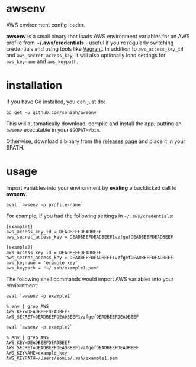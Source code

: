 # awsenv

AWS environment config loader.

__awsenv__ is a small binary that loads AWS environment variables for an
AWS profile from __~/.aws/credentials__ - useful if you're regularly
switching credentials and using tools like
[Vagrant](https://www.vagrantup.com/). In addition to
`aws_access_key_id` and `aws_secret_access_key`, it will also
optionally load settings for `aws_keyname` and `aws_keypath`.

# installation

If you have Go installed, you can just do:

```shell
go get -u github.com/soniah/awsenv
```

This will automatically download, compile and install the app; putting
an `awsenv` executable in your `$GOPATH/bin`.

Otherwise, download a binary from the [releases
page](https://github.com/soniah/awsenv/releases) and place it in your
$PATH.

# usage

Import variables into your environment by **evaling** a
backticked call to **awsenv**.

```shell
eval `awsenv -p profile-name`
```

For example, if you had the following settings in
`~/.aws/credentials`:

```shell
[example1]
aws_access_key_id = DEADBEEFDEADBEEF
aws_secret_access_key = DEADBEEFDEADBEEF1vzfgefDEADBEEFDEADBEEF

[example2]
aws_access_key_id = DEADBEEFDEADBEEF
aws_secret_access_key = DEADBEEFDEADBEEF1vzfgefDEADBEEFDEADBEEF
aws_keyname = 'example_key'
aws_keypath = "~/.ssh/example1.pem"
```

The following shell commands would import AWS variables into your
environment:

```shell
eval `awsenv -p example1`

% env | grep AWS
AWS_KEY=DEADBEEFDEADBEEF
AWS_SECRET=DEADBEEFDEADBEEF1vzfgefDEADBEEFDEADBEEF

eval `awsenv -p example2`

% env | grep AWS
AWS_KEY=DEADBEEFDEADBEEF
AWS_SECRET=DEADBEEFDEADBEEF1vzfgefDEADBEEFDEADBEEF
AWS_KEYNAME=example_key
AWS_KEYPATH=/Users/sonia/.ssh/example1.pem
```
